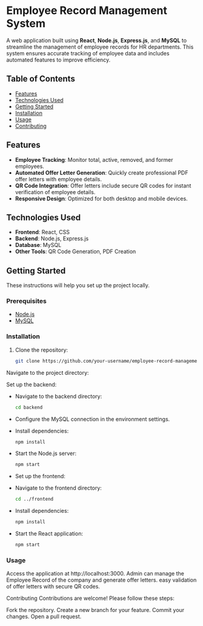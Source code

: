 # Employee Record Management System

A web application built using **React**, **Node.js**, **Express.js**, and **MySQL** to streamline the management of employee records for HR departments. This system ensures accurate tracking of employee data and includes automated features to improve efficiency.

## Table of Contents
- [Features](#features)
- [Technologies Used](#technologies-used)
- [Getting Started](#getting-started)
- [Installation](#installation)
- [Usage](#usage)
- [Contributing](#contributing)

## Features
- **Employee Tracking**: Monitor total, active, removed, and former employees.
- **Automated Offer Letter Generation**: Quickly create professional PDF offer letters with employee details.
- **QR Code Integration**: Offer letters include secure QR codes for instant verification of employee details.
- **Responsive Design**: Optimized for both desktop and mobile devices.

## Technologies Used
- **Frontend**: React, CSS
- **Backend**: Node.js, Express.js
- **Database**: MySQL
- **Other Tools**: QR Code Generation, PDF Creation

## Getting Started
These instructions will help you set up the project locally.

### Prerequisites
- [Node.js](https://nodejs.org/)
- [MySQL](https://www.mysql.com/)

### Installation
1. Clone the repository:
   ```bash
   git clone https://github.com/your-username/employee-record-management.git

Navigate to the project directory:

Set up the backend:

- Navigate to the backend directory:
    ```bash
    cd backend

- Configure the MySQL connection in the environment settings.
- Install dependencies:
    ```bash
    npm install

- Start the Node.js server:
    ```bash
    npm start
    
- Set up the frontend:

- Navigate to the frontend directory:
    ```bash
    cd ../frontend

- Install dependencies:
    ```bash
    npm install

- Start the React application:
    ```bash
    npm start


### Usage
Access the application at http://localhost:3000.
Admin can manage the Employee Record of the company and generate offer letters.
easy validation of offer letters with secure QR codes.

Contributing
Contributions are welcome! Please follow these steps:

Fork the repository.
Create a new branch for your feature.
Commit your changes.
Open a pull request.